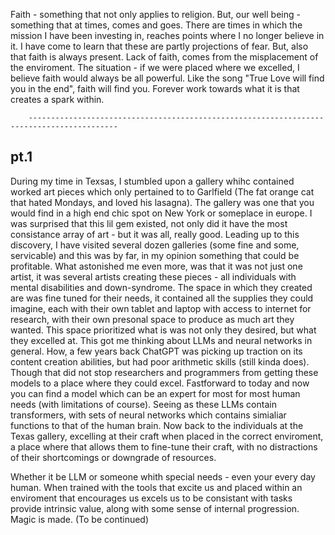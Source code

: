 Faith - something that not only applies to religion. But, our well being - something that at times, comes and goes. There are times in which the mission I have been investing in, reaches points where I no longer believe in it. I have come to learn that these are partly projections of fear. But, also that faith is always present. Lack of faith, comes from the misplacement of the enviroment. The situation - if we were placed where we excelled, I believe faith would always be all powerful. Like the song "True Love will find you in the end", faith will find you. Forever work towards what it is that creates a spark within.

		------------------------------------------------------------------------------------------

## pt.1

During my time in Texsas, I stumbled upon a gallery whihc contained worked art pieces which only pertained to to Garlfield (The fat orange cat that hated Mondays, and loved his lasagna). The gallery was one that you would find in a high end chic spot on New York or someplace in europe. I was surprised that this lil gem existed, not only did it have the most consistance array of art - but it was all, really good. Leading up to this discovery, I have visited several dozen galleries (some fine and some, servicable) and this was by far, in my opinion something that could be profitable. What astonished me even more, was that it was not just one artist, it was several artists creating these pieces - all individuals with mental disabilities and down-syndrome. The space in which they created are was fine tuned for their needs, it contained all the supplies they could imagine, each with their own tablet and laptop with access to internet for research, with their own presonal space to produce as much art they wanted. This space prioritized what is was not only they desired, but what they excelled at. This got me thinking about LLMs and neural networks in general. How, a few years back ChatGPT was picking up traction on its content creation abilities, but had poor arithmetic skills (still kinda does). Though that did not stop researchers and programmers from getting these models to a place where they could excel. Fastforward to today and now you can find a model which can be an expert for most for most human needs (with limitations of course). Seeing as these LLMs contain transformers, with sets of neural networks which contains simialiar functions to that of the human brain. Now back to the individuals at the Texas gallery, excelling at their craft when placed in the correct enviroment, a place where that allows them to fine-tune their craft, with no distractions of their shortcomings or downgrade of resources.

Whether it be LLM or someone whith special needs - even your every day human. When trained with the tools that excite us and placed within an enviroment that encourages us excels us to be consistant with tasks provide intrinsic value, along with some sense of internal progression. Magic is  made. (To be continued)



